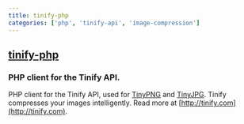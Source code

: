 ```yaml
---
title: tinify-php
categories: ['php', 'tinify-api', 'image-compression']
---
```

## [tinify-php](https://github.com/tinify/tinify-php)

### PHP client for the Tinify API.


PHP client for the Tinify API, used for [TinyPNG](https://tinypng.com) and [TinyJPG](https://tinyjpg.com). Tinify compresses your images intelligently. Read more at [http://tinify.com](http://tinify.com).
